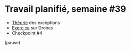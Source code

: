 # Travail planifié, semaine #39

- [Théorie](../supports/Exceptions.pdf) des exceptions
- [Exercice](../exos/Drones/exceptions.md) sur Drones
- Checkpoint #4

(pause)





